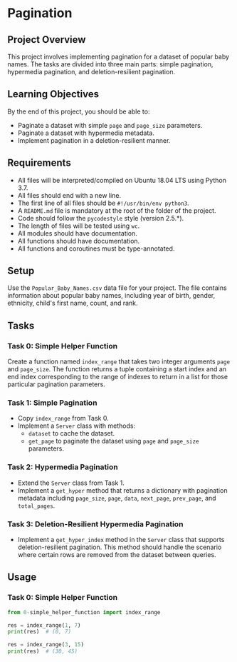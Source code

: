 # Pagination

## Project Overview
This project involves implementing pagination for a dataset of popular baby names. The tasks are divided into three main parts: simple pagination, hypermedia pagination, and deletion-resilient pagination.

## Learning Objectives
By the end of this project, you should be able to:
- Paginate a dataset with simple `page` and `page_size` parameters.
- Paginate a dataset with hypermedia metadata.
- Implement pagination in a deletion-resilient manner.

## Requirements
- All files will be interpreted/compiled on Ubuntu 18.04 LTS using Python 3.7.
- All files should end with a new line.
- The first line of all files should be `#!/usr/bin/env python3`.
- A `README.md` file is mandatory at the root of the folder of the project.
- Code should follow the `pycodestyle` style (version 2.5.*).
- The length of files will be tested using `wc`.
- All modules should have documentation.
- All functions should have documentation.
- All functions and coroutines must be type-annotated.

## Setup
Use the `Popular_Baby_Names.csv` data file for your project. The file contains information about popular baby names, including year of birth, gender, ethnicity, child's first name, count, and rank.

## Tasks

### Task 0: Simple Helper Function
Create a function named `index_range` that takes two integer arguments `page` and `page_size`. The function returns a tuple containing a start index and an end index corresponding to the range of indexes to return in a list for those particular pagination parameters.

### Task 1: Simple Pagination
- Copy `index_range` from Task 0.
- Implement a `Server` class with methods:
  - `dataset` to cache the dataset.
  - `get_page` to paginate the dataset using `page` and `page_size` parameters.

### Task 2: Hypermedia Pagination
- Extend the `Server` class from Task 1.
- Implement a `get_hyper` method that returns a dictionary with pagination metadata including `page_size`, `page`, `data`, `next_page`, `prev_page`, and `total_pages`.

### Task 3: Deletion-Resilient Hypermedia Pagination
- Implement a `get_hyper_index` method in the `Server` class that supports deletion-resilient pagination. This method should handle the scenario where certain rows are removed from the dataset between queries.

## Usage

### Task 0: Simple Helper Function
```python
from 0-simple_helper_function import index_range

res = index_range(1, 7)
print(res)  # (0, 7)

res = index_range(3, 15)
print(res)  # (30, 45)

